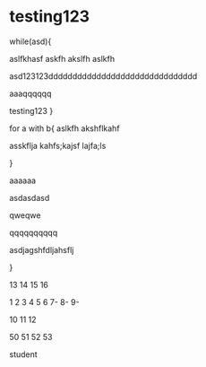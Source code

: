 # testing123
while(asd){

aslfkhasf
askfh
akslfh
aslkfh


asd123123ddddddddddddddddddddddddddddddd


aaaqqqqqq

testing123
}


for a with b{
aslkfh
akshflkahf


asskflja
kahfs;kajsf
lajfa;ls

}	

aaaaaa

asdasdasd


qweqwe


qqqqqqqqqq




asdjagshfdljahsflj


}	


13
14
15
16


1
2
3
4
5
6
7-
8-
9-

10
11
12

50
51
52
53

student